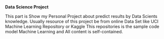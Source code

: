 **Data Science Project**

This part is Show my Personal Project about predict results by Data Scients knowledge.
Usually resource of this project be from online Data Set like UCI Machine Learning Repository or Kaggle
This repositories is the sample code model Machine Learning and All content is self-contained.
